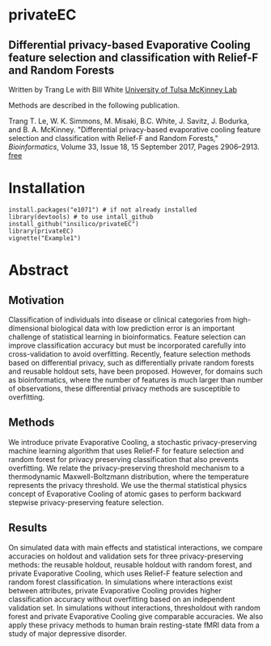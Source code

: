 # privateEC

## Differential privacy-based Evaporative Cooling feature selection and classification with Relief-F and Random Forests

Written by Trang Le with Bill White
[University of Tulsa McKinney Lab](http://insilico.utulsa.edu)

Methods are described in the following publication.

Trang T. Le, W. K. Simmons, M. Misaki, B.C. White, J. Savitz, J. Bodurka, and B. A. McKinney. "Differential privacy-based evaporative cooling feature selection and classification with Relief-F and Random Forests," <i>Bioinformatics</i>, Volume 33, Issue 18, 15 September 2017, Pages 2906–2913. [free](https://academic.oup.com/bioinformatics/article/33/18/2906/3796394/Differential-privacybased-evaporative-cooling?guestAccessKey=b91832c8-6034-46d5-95ce-382fc71c1df0)

# Installation

```
install.packages("e1071") # if not already installed
library(devtools) # to use intall_github
install_github("insilico/privateEC") 
library(privateEC)
vignette("Example1")
```

# Abstract

## Motivation

Classification of individuals into disease or clinical categories from high-dimensional biological data with low prediction error is an important challenge of statistical learning in bioinformatics. Feature selection can improve classification accuracy but must be incorporated carefully into cross-validation to avoid overfitting. Recently, feature selection methods based on differential privacy, such as differentially private random forests and reusable holdout sets, have been proposed. However, for domains such as bioinformatics, where the number of features is much larger than number of observations, these differential privacy methods are susceptible to overfitting.

## Methods

We introduce private Evaporative Cooling, a stochastic privacy-preserving machine learning algorithm that uses Relief-F for feature selection and random forest for privacy preserving classification that also prevents overfitting. We relate the privacy-preserving threshold mechanism to a thermodynamic Maxwell-Boltzmann distribution, where the temperature represents the privacy threshold. We use the thermal statistical physics concept of Evaporative Cooling of atomic gases to perform backward stepwise privacy-preserving feature selection.

## Results

On simulated data with main effects and statistical interactions, we compare accuracies on holdout and validation sets for three privacy-preserving methods: the reusable holdout, reusable holdout with random forest, and private Evaporative Cooling, which uses Relief-F feature selection and random forest classification. In simulations where interactions exist between attributes, private Evaporative Cooling provides higher classification accuracy without overfitting based on an independent validation set. In simulations without interactions, thresholdout with random forest and private Evaporative Cooling give comparable accuracies. We also apply these privacy methods to human brain resting-state fMRI data from a study of major depressive disorder.
